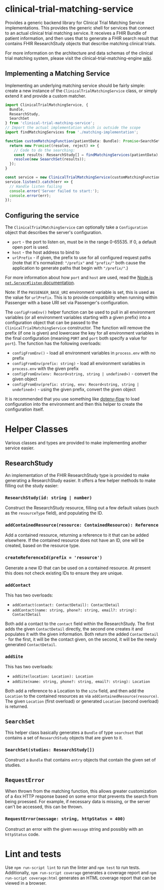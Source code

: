 # clinical-trial-matching-service

Provides a generic backend library for Clinical Trial Matching Service implementations. This provides the generic shell for services that connect to an actual clinical trial matching service. It receives a FHIR Bundle of patient information, and then uses that to generate a FHIR search result that contains FHIR ResearchStudy objects that describe matching clinical trials.

For more information on the architecture and data schemas of the clinical trial matching system, please visit the clinical-trial-matching-engine [wiki](https://github.com/mcode/clinical-trial-matching-engine/wiki).

## Implementing a Matching Service

Implementing an underlying matching service should be fairly simple: create a new instance of the `ClinicalTrialMatchingService` class, or simply extend it and provide a custom matcher.

```typescript
import ClinicalTrialMatchingService, {
  Bundle,
  ResearchStudy,
  SearchSet
} from 'clinical-trial-matching-service';
// Import the actual implementation which is outside the scope
import findMatchingServices from './matching-implementation';

function customMatchingFunction(patientData: Bundle): Promise<SearchSet> {
  return new Promise((resolve, reject) => {
    // Code to do the searching:
    const results: ResearchStudy[] = findMatchingServices(patientData);
    resolve(new SeaarchSet(results));
  });
}

const service = new ClinicalTrialMatchingService(customMatchingFunction);
service.listen().catch(err => {
  // Handle listen failing
  console.error('Server failed to start:');
  console.error(err);
});
```

## Configuring the service

The `ClinicalTrialMatchingService` can optionally take a `Configuration` object that describes the server's configuration.

 * `port` - the port to listen on, must be in the range 0-65535. If 0, a default open port is used.
 * `host` - the host address to bind to
 * `urlPrefix` - if given, the prefix to use for all configured request paths (note that it's normalized: `"/prefix"` and `"prefix/"` both cause the application to generate paths that begin with `"/prefix/"`.)

For more information about how `port` and `host` are used, read the [Node.js `net.Server#listen` documentation](https://nodejs.org/dist/latest-v12.x/docs/api/net.html#net_server_listen_port_host_backlog_callback).

Note: If the `PASSENGER_BASE_URI` environment variable is set, this is used as the value for `urlPrefix`. This is to provide compatibility when running within Passenger with a base URI set via Passenger's configuration.

The `configFromEnv()` helper function can be used to pull in all environment variables (or all environment variables starting with a given prefix) into a configuration object that can be passed to the `ClinicalTrialMatchingService` constructor. The function will remove the prefix (if one is given) and lowercase the key for all environment variables in the final configuration (meaning `PORT` and `port` both specify a value for `port`). The function has the following overloads:

 * `configFromEnv()` - load all environment variables in `process.env` with no prefix
 * `configFromEnv(prefix: string)` - load all environment variables in `process.env` with the given prefix
 * `configFromEnv(env: Record<string, string | undefined>)` - convert the given object
 * `configFromEnv(prefix: string, env: Record<string, string | undefined>)` - using the given prefix, convert the given object

It is recommended that you use something like [dotenv-flow](https://github.com/kerimdzhanov/dotenv-flow) to load configuration into the environment and then this helper to create the configuration itself.

# Helper Classes

Various classes and types are provided to make implementing another service easier.

## ResearchStudy

An implementation of the FHIR ResearchStudy type is provided to make generating a ResearchStudy easier. It offers a few helper methods to make filling out the study easier:

### `ResearchStudy(id: string | number)`

Construct the ResearchStudy resource, filling out a few default values (such as the `resourceType` field), and populating the ID.

### `addContainedResource(resource: ContainedResource): Reference`

Add a contained resource, returning a reference to it that can be added elsewhere. If the contained resource does not have an ID, one will be created, based on the resource type.

### `createReferenceId(prefix = 'resource')`

Generate a new ID that can be used on a contained resource. At present this does not check existing IDs to ensure they are unique.

### `addContact`

This has two overloads:
 * `addContact(contact: ContactDetail): ContactDetail`
 * `addContact(name: string, phone?: string, email?: string): ContactDetail`

Both add a contact to the `contact` field within the ResearchStudy. The first adds the given `ContactDetail` directly, the second one creates it and populates it with the given information. Both return the added `ContactDetail` - for the first, it will be the contact given, on the second, it will be the newly generated `ContactDetail`.

### `addSite`

This has two overloads:
 * `addSite(location: Location): Location`
 * `addSite(name: string, phone?: string, email?: string): Location`

Both add a reference to a Location to the `site` field, and then add the `Location` to the contained resources as via `addContainedResource(resource)`. The given `Location` (first overload) or generated `Location` (second overload) is returned.

## `SearchSet`

This helper class basically generates a `Bundle` of type `searchset` that contains a set of `ResearchStudy` objects that are given to it.

### `SearchSet(studies: ResearchStudy[])`

Construct a `Bundle` that contains `entry` objects that contain the given set of studies.

## `RequestError`

When thrown from the matching function, this allows greater customization of a 4xx HTTP response based on some error that prevents the search from being proessed. For example, if necessary data is missing, or the server can't be accessed, this can be thrown.

### `RequestError(message: string, httpStatus = 400)`

Construct an error with the given `message` string and possibly with an `httpStatus` code.

# Lint and tests

Use `npm run-script lint` to run the linter and `npm test` to run tests. Additionally, `npm run-script coverage` generates a coverage report and `npm run-script coverage:html` generates an HTML coverage report that can be viewed in a browser.
